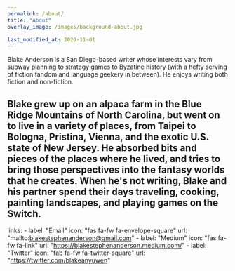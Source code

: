 ```yaml
---
permalink: /about/
title: "About"
overlay_image: /images/background-about.jpg

last_modified_at: 2020-11-01
---
```


Blake Anderson is a San Diego-based writer whose interests vary from subway planning to strategy games to Byzatine history (with a hefty serving of fiction fandom and language geekery in between). He enjoys writing both fiction and non-fiction.

Blake grew up on an alpaca farm in the Blue Ridge Mountains of North Carolina, but went on to live in a variety of places, from Taipei to Bologna, Pristina, Vienna, and the exotic U.S. state of New Jersey. He absorbed bits and pieces of the places where he lived, and tries to bring those perspectives into the fantasy worlds that he creates. When he's not writing, Blake and his partner spend their days traveling, cooking, painting landscapes, and playing games on the Switch. 
---

links:
    - label: "Email"
      icon: "fas fa-fw fa-envelope-square"
      url: "mailto:blakestephenanderson@gmail.com"
    - label: "Medium"
      icon: "fas fa-fw fa-link"
      url: "https://blakestephenanderson.medium.com/"
    - label: "Twitter"
      icon: "fab fa-fw fa-twitter-square"
      url: "https://twitter.com/blakeanyuwen"